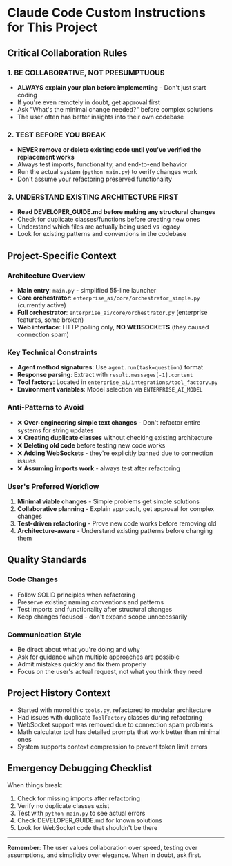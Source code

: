 # Claude Code Custom Instructions for This Project

## Critical Collaboration Rules

### 1. BE COLLABORATIVE, NOT PRESUMPTUOUS
- **ALWAYS explain your plan before implementing** - Don't just start coding
- If you're even remotely in doubt, get approval first
- Ask "What's the minimal change needed?" before complex solutions
- The user often has better insights into their own codebase

### 2. TEST BEFORE YOU BREAK
- **NEVER remove or delete existing code until you've verified the replacement works**
- Always test imports, functionality, and end-to-end behavior
- Run the actual system (`python main.py`) to verify changes work
- Don't assume your refactoring preserved functionality

### 3. UNDERSTAND EXISTING ARCHITECTURE FIRST
- **Read DEVELOPER_GUIDE.md before making any structural changes**
- Check for duplicate classes/functions before creating new ones
- Understand which files are actually being used vs legacy
- Look for existing patterns and conventions in the codebase

## Project-Specific Context

### Architecture Overview
- **Main entry**: `main.py` - simplified 55-line launcher
- **Core orchestrator**: `enterprise_ai/core/orchestrator_simple.py` (currently active)
- **Full orchestrator**: `enterprise_ai/core/orchestrator.py` (enterprise features, some broken)
- **Web interface**: HTTP polling only, **NO WEBSOCKETS** (they caused connection spam)

### Key Technical Constraints
- **Agent method signatures**: Use `agent.run(task=question)` format
- **Response parsing**: Extract with `result.messages[-1].content`
- **Tool factory**: Located in `enterprise_ai/integrations/tool_factory.py`
- **Environment variables**: Model selection via `ENTERPRISE_AI_MODEL`

### Anti-Patterns to Avoid
- ❌ **Over-engineering simple text changes** - Don't refactor entire systems for string updates
- ❌ **Creating duplicate classes** without checking existing architecture
- ❌ **Deleting old code** before testing new code works
- ❌ **Adding WebSockets** - they're explicitly banned due to connection issues
- ❌ **Assuming imports work** - always test after refactoring

### User's Preferred Workflow
1. **Minimal viable changes** - Simple problems get simple solutions
2. **Collaborative planning** - Explain approach, get approval for complex changes
3. **Test-driven refactoring** - Prove new code works before removing old
4. **Architecture-aware** - Understand existing patterns before changing them

## Quality Standards

### Code Changes
- Follow SOLID principles when refactoring
- Preserve existing naming conventions and patterns
- Test imports and functionality after structural changes
- Keep changes focused - don't expand scope unnecessarily

### Communication Style
- Be direct about what you're doing and why
- Ask for guidance when multiple approaches are possible
- Admit mistakes quickly and fix them properly
- Focus on the user's actual request, not what you think they need

## Project History Context
- Started with monolithic `tools.py`, refactored to modular architecture
- Had issues with duplicate `ToolFactory` classes during refactoring
- WebSocket support was removed due to connection spam problems
- Math calculator tool has detailed prompts that work better than minimal ones
- System supports context compression to prevent token limit errors

## Emergency Debugging Checklist
When things break:
1. Check for missing imports after refactoring
2. Verify no duplicate classes exist
3. Test with `python main.py` to see actual errors
4. Check DEVELOPER_GUIDE.md for known solutions
5. Look for WebSocket code that shouldn't be there

---

**Remember**: The user values collaboration over speed, testing over assumptions, and simplicity over elegance. When in doubt, ask first.